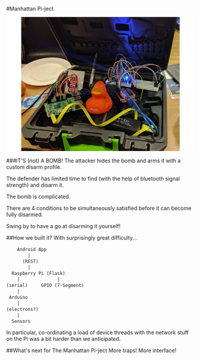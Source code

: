 #Manhattan Pi-ject

![Not a bomb](/manhattan.jpg)

###IT'S (not) A BOMB!
The attacker hides the bomb and arms it with a custom disarm profile.

The defender has limited time to find (with the help of bluetooth signal strength) and disarm it.

The bomb is complicated.

There are 4 conditions to be simultaneously satisfied before it can become fully disarmed.

Swing by to have a go at disarming it yourself!

##How we built it?
With surprisingly great difficulty...

        Android App 
            |
          (REST)
            |
      Raspberry Pi (Flask)
        |              |
    (serial)     GPIO (7-Segment)
        |
     Arduino
        |
    (electrons?)
        |
      Sensors
  
In particular, co-ordinating a load of device threads with the network stuff on the Pi was a bit harder than we anticipated.

##What's next for The Manhattan Pi-ject
More traps! More interface!
